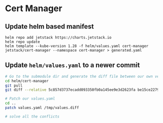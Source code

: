 # Cert Manager

## Update helm based manifest

```
helm repo add jetstack https://charts.jetstack.io
helm repo update
helm template --kube-version 1.28 -f helm/values.yaml cert-manager jetstack/cert-manager --namespace cert-manager > generated.yaml
```

## Update `helm/values.yaml` to a newer commit

```bash
# Go to the submodule dir and generate the diff file between our own version and the latest version
cd helm/cert-manager
git pull
git diff --relative 5c857d3737ecadd093350fb0a145ee9e3d2623fa be15ce2279b84cb2deb6f25c93aecb9679ff4c32  deploy/charts/cert-manager/values.yaml > /tmp/values.diff

# Patch our values.yaml
cd ..
patch values.yaml /tmp/values.diff

# solve all the conflicts
```
